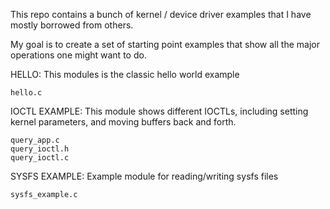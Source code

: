 This repo contains a bunch of kernel / device driver examples that I have mostly borrowed from others.

My goal is to create a set of starting point examples that show all the major operations one might want to do.

HELLO: 
    This modules is the classic hello world example

    hello.c

    

IOCTL EXAMPLE:
    This module shows different IOCTLs, including setting kernel parameters, and moving buffers back and forth.

    query_app.c
    query_ioctl.h
    query_ioctl.c



SYSFS EXAMPLE:
    Example module for reading/writing sysfs files

    sysfs_example.c

